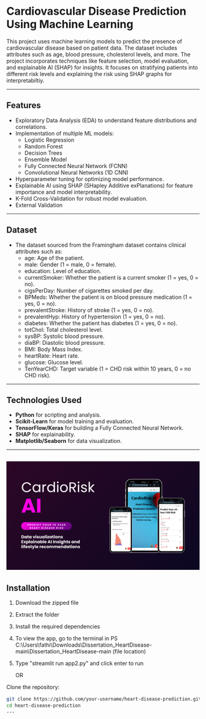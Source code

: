 # Cardiovascular Disease Prediction Using Machine Learning

This project uses machine learning models to predict the presence of cardiovascular disease based on patient data. The dataset includes attributes such as age, blood pressure, cholesterol levels, and more. The project incorporates techniques like feature selection, model evaluation, and explainable AI (SHAP) for insights. It focuses on stratifying patients into different risk levels and explaining the risk using SHAP graphs for interpretabiltiy.

---

##  Features
- Exploratory Data Analysis (EDA) to understand feature distributions and correlations.
- Implementation of multiple ML models:
  - Logistic Regression
  - Random Forest
  - Decision Trees
  - Ensemble Model
  - Fully Connected Neural Network (FCNN)
  - Convolutional Neural Networks (1D CNN) 
- Hyperparameter tuning for optimizing model performance.
- Explainable AI using SHAP (SHapley Additive exPlanations) for feature importance and model interpretability.
- K-Fold Cross-Validation for robust model evaluation.
- External Validation

---

## Dataset
- The dataset sourced from the Framingham dataset contains clinical attributes such as:
   - age: Age of the patient.
   - male: Gender (1 = male, 0 = female).
   - education: Level of education.
   - currentSmoker: Whether the patient is a current smoker (1 = yes, 0 = no).
   - cigsPerDay: Number of cigarettes smoked per day.
   - BPMeds: Whether the patient is on blood pressure medication (1 = yes, 0 = no).
   - prevalentStroke: History of stroke (1 = yes, 0 = no).
   - prevalentHyp: History of hypertension (1 = yes, 0 = no).
   - diabetes: Whether the patient has diabetes (1 = yes, 0 = no).
   - totChol: Total cholesterol level.
   - sysBP: Systolic blood pressure.
   - diaBP: Diastolic blood pressure.
   - BMI: Body Mass Index.
   - heartRate: Heart rate.
   - glucose: Glucose level.
   - TenYearCHD: Target variable (1 = CHD risk within 10 years, 0 = no CHD risk).

---

## Technologies Used
- **Python** for scripting and analysis.
- **Scikit-Learn** for model training and evaluation.
- **TensorFlow/Keras** for building a Fully Connected Neural Network.
- **SHAP** for explainability.
- **Matplotlib/Seaborn** for data visualization.

---
![App Screenshot](CardioRisk%20AI.png) 
---
##  Installation
1. Download the zipped file
2. Extract the folder
3. Install the required dependencies
4. To view the app, go to the terminal in PS C:\Users\fathi\Downloads\Dissertation_HeartDisease-main\Dissertation_HeartDisease-main (file location)
5. Type  "streamlit run app2.py" and click enter to run

   OR 

Clone the repository:
   ```bash
   git clone https://github.com/your-username/heart-disease-prediction.git
   cd heart-disease-prediction
---
